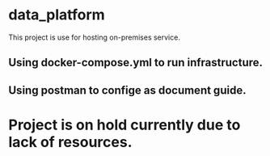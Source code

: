 # data_platform
This project is use for hosting on-premises service.

## Using docker-compose.yml to run infrastructure.
## Using postman to confige as document guide.

# Project is on hold currently due to lack of resources.
